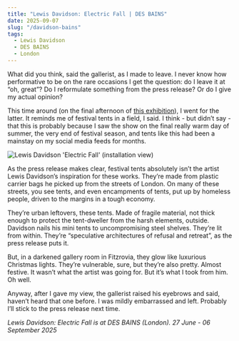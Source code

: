 ```yaml
---
title: "Lewis Davidson: Electric Fall | DES BAINS"
date: 2025-09-07
slug: "/davidson-bains"
tags:
  - Lewis Davidson
  - DES BAINS
  - London
---
```


What did you think, said the gallerist, as I made to leave. I never know how performative to be on the rare occasions I get the question: do I leave it at “oh, great”? Do I reformulate something from the press release? Or do I give my actual opinion?

This time around (on the final afternoon of [this exhibition](https://desbains.co.uk/Lewis-Davidson-Electric-Fall)), I went for the latter. It reminds me of festival tents in a field, I said. I think - but didn’t say - that this is probably because I saw the show on the final really warm day of summer, the very end of festival season, and tents like this had been a mainstay on my social media feeds for months.

![Lewis Davidson 'Electric Fall' (installation view)](/davidson-bains-1.jpg)

As the press release makes clear, festival tents absolutely isn’t the artist Lewis Davidson’s inspiration for these works. They’re made from plastic carrier bags he picked up from the streets of London. On many of these streets, you see tents, and even encampments of tents, put up by homeless people, driven to the margins in a tough economy.

They’re urban leftovers, these tents. Made of fragile material, not thick enough to protect the tent-dweller from the harsh elements, outside. Davidson nails his mini tents to uncompromising steel shelves. They’re lit from within. They’re “speculative architectures of refusal and retreat”, as the press release puts it.

But, in a darkened gallery room in Fitzrovia, they glow like luxurious Christmas lights. They’re vulnerable, sure, but they’re also pretty. Almost festive. It wasn’t what the artist was going for. But it’s what I took from him. Oh well.

Anyway, after I gave my view, the gallerist raised his eyebrows and said, haven’t heard that one before. I was mildly embarrassed and left. Probably I’ll stick to the press release next time.

_Lewis Davidson: Electric Fall is at DES BAINS (London). 27 June - 06 September 2025_
